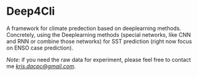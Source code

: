# Deep4Cli

A framework for climate predection based on deeplearning methods. Concretely, using the Deeplearning methods (special networks, like CNN and RNN or combine those networks) for SST prediction (right now focus on ENSO case prediction).

*Note:* if you need the raw data for experiment, please feel free to contact me [*kris.dacpc@gmail.com*](mailto:kris.dacpc@gmail.com).
